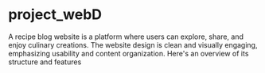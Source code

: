 # project_webD
A recipe blog website is a platform where users can explore, share, and enjoy culinary creations. The website design is clean and visually engaging, emphasizing usability and content organization. Here's an overview of its structure and features
